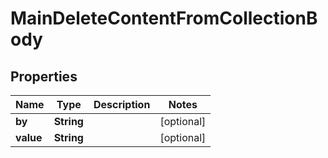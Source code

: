 
# MainDeleteContentFromCollectionBody

## Properties
Name | Type | Description | Notes
------------ | ------------- | ------------- | -------------
**by** | **String** |  |  [optional]
**value** | **String** |  |  [optional]



